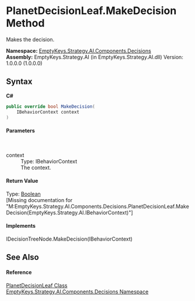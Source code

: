 # PlanetDecisionLeaf.MakeDecision Method 
 

Makes the decision.

**Namespace:**&nbsp;<a href="N_EmptyKeys_Strategy_AI_Components_Decisions">EmptyKeys.Strategy.AI.Components.Decisions</a><br />**Assembly:**&nbsp;EmptyKeys.Strategy.AI (in EmptyKeys.Strategy.AI.dll) Version: 1.0.0.0 (1.0.0.0)

## Syntax

**C#**<br />
``` C#
public override bool MakeDecision(
	IBehaviorContext context
)
```


#### Parameters
&nbsp;<dl><dt>context</dt><dd>Type: IBehaviorContext<br />The context.</dd></dl>

#### Return Value
Type: <a href="http://msdn2.microsoft.com/en-us/library/a28wyd50" target="_blank">Boolean</a><br />\[Missing <returns> documentation for "M:EmptyKeys.Strategy.AI.Components.Decisions.PlanetDecisionLeaf.MakeDecision(EmptyKeys.Strategy.AI.IBehaviorContext)"\]

#### Implements
IDecisionTreeNode.MakeDecision(IBehaviorContext)<br />

## See Also


#### Reference
<a href="T_EmptyKeys_Strategy_AI_Components_Decisions_PlanetDecisionLeaf">PlanetDecisionLeaf Class</a><br /><a href="N_EmptyKeys_Strategy_AI_Components_Decisions">EmptyKeys.Strategy.AI.Components.Decisions Namespace</a><br />